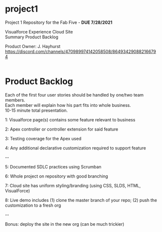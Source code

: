 # project1
Project 1 Repository for the Fab Five - **DUE 7/28/2021**

Visualforce Experience Cloud Site  
Summary Product Backlog  
  

Product Owner: J. Hayhurst  
https://discord.com/channels/470989974142058508/864934290882166794
<br />
<br />    
# Product Backlog   

Each of the first four user stories should be handled by one/two team members.  
Each member will explain how his part fits into whole business.  
10-15 minute total presentation.

1: Visualforce page(s) contains some feature relevant to business

2: Apex controller or controller extension for said feature 

3: Testing coverage for the Apex used

4: Any additional declarative customization required to support feature

--

5: Documented SDLC practices using Scrumban

6: Whole project on repository with good branching

7: Cloud site has uniform styling/branding (using CSS, SLDS, HTML, VisualForce)

8: Live demo includes
  (1) clone the master branch of your repo;
  (2) push the customization to a fresh org 

--

Bonus: deploy the site in the new org (can be much trickier) 

